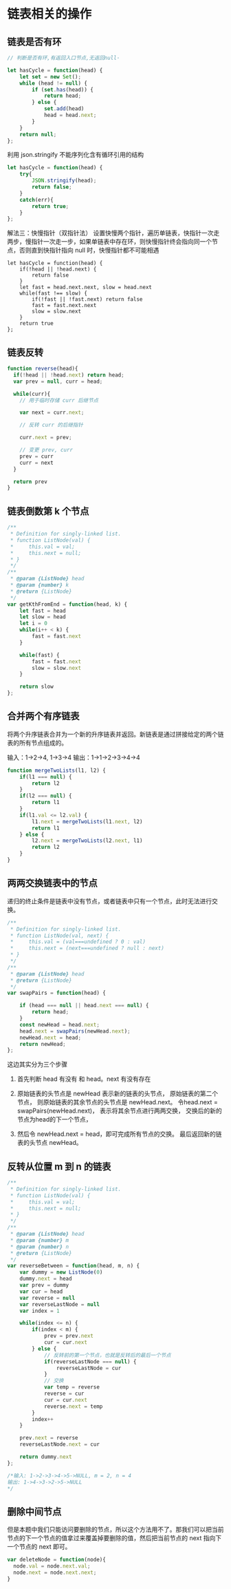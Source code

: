 # 链表相关的操作

## 链表是否有环

```js
// 判断是否有环,有返回入口节点,无返回null·

let hasCycle = function(head) {
	let set = new Set();
	while (head != null) {
		if (set.has(head)) {
			return head;
		} else {
			set.add(head)
			head = head.next;
		}
	}
	return null;
};
```

利用 json.stringify 不能序列化含有循环引用的结构

```js
let hasCycle = function(head) {
    try{
        JSON.stringify(head);
        return false;
    }
    catch(err){
        return true;
    }
};

```

解法三：快慢指针（双指针法）
设置快慢两个指针，遍历单链表，快指针一次走两步，慢指针一次走一步，如果单链表中存在环，则快慢指针终会指向同一个节点，否则直到快指针指向 null 时，快慢指针都不可能相遇

```JS
let hasCycle = function(head) {
    if(!head || !head.next) {
        return false
    }
    let fast = head.next.next, slow = head.next
    while(fast !== slow) {
        if(!fast || !fast.next) return false
        fast = fast.next.next
        slow = slow.next
    }
    return true
};
```

## 链表反转

```js
function reverse(head){
  if(!head || !head.next) return head;
  var prev = null, curr = head;

  while(curr){
    // 用于临时存储 curr 后继节点

    var next = curr.next;

    // 反转 curr 的后继指针

    curr.next = prev;

    // 变更 prev, curr
    prev = curr
    curr = next
  }

  return prev
}
```

## 链表倒数第 k 个节点

```js
/**
 * Definition for singly-linked list.
 * function ListNode(val) {
 *     this.val = val;
 *     this.next = null;
 * }
 */
/**
 * @param {ListNode} head
 * @param {number} k
 * @return {ListNode}
 */
var getKthFromEnd = function(head, k) {
    let fast = head
    let slow = head
    let i = 0
    while(i++ < k) {
        fast = fast.next
    }

    while(fast) {
        fast = fast.next
        slow = slow.next
    }

    return slow
};
```

## 合并两个有序链表

将两个升序链表合并为一个新的升序链表并返回。新链表是通过拼接给定的两个链表的所有节点组成的。

输入：1->2->4, 1->3->4
输出：1->1->2->3->4->4

```js
function mergeTwoLists(l1, l2) {
    if(l1 === null) {
        return l2
    }
    if(l2 === null) {
        return l1
    }
    if(l1.val <= l2.val) {
        l1.next = mergeTwoLists(l1.next, l2)
        return l1
    } else {
        l2.next = mergeTwoLists(l2.next, l1)
        return l2
    }
}


```

## 两两交换链表中的节点

递归的终止条件是链表中没有节点，或者链表中只有一个节点，此时无法进行交换。

```js
/**
 * Definition for singly-linked list.
 * function ListNode(val, next) {
 *     this.val = (val===undefined ? 0 : val)
 *     this.next = (next===undefined ? null : next)
 * }
 */
/**
 * @param {ListNode} head
 * @return {ListNode}
 */
var swapPairs = function(head) {

    if (head === null || head.next === null) {
        return head;
    }
    const newHead = head.next;
    head.next = swapPairs(newHead.next);
    newHead.next = head;
    return newHead;
};
```

这边其实分为三个步骤

1. 首先判断 head 有没有 和 head。next 有没有存在

1. 原始链表的头节点是 newHead 表示新的链表的头节点， 原始链表的第二个节点， 则原始链表的其余节点的头节点是 newHead.next。
 令head.next = swapPairs(newHead.next)， 表示将其余节点进行两两交换， 交换后的新的节点为head的下一个节点，
1. 然后令 newHead.next = head，即可完成所有节点的交换。 最后返回新的链表的头节点 newHead。

## 反转从位置 m 到 n 的链表

```js
/**
 * Definition for singly-linked list.
 * function ListNode(val) {
 *     this.val = val;
 *     this.next = null;
 * }
 */
/**
 * @param {ListNode} head
 * @param {number} m
 * @param {number} n
 * @return {ListNode}
 */
var reverseBetween = function(head, m, n) {
    var dummy = new ListNode(0)
    dummy.next = head
    var prev = dummy
    var cur = head
    var reverse = null
    var reverseLastNode = null
    var index = 1

    while(index <= n) {
        if(index < m) {
            prev = prev.next
            cur = cur.next
        } else {
            // 反转前的第一个节点，也就是反转后的最后一个节点
            if(reverseLastNode === null) {
                reverseLastNode = cur
            }
            // 交换
            var temp = reverse
            reverse = cur
            cur = cur.next
            reverse.next = temp
        }
        index++
    }

    prev.next = reverse
    reverseLastNode.next = cur

    return dummy.next
};

/*输入: 1->2->3->4->5->NULL, m = 2, n = 4
输出: 1->4->3->2->5->NULL
*/
```

## 删除中间节点

但是本题中我们只能访问要删除的节点，所以这个方法用不了。那我们可以把当前节点的下一个节点的值拿过来覆盖掉要删除的值，然后把当前节点的 next 指向下一个节点的 next 即可。

```js
var deleteNode = function(node){
  node.val = node.next.val;
  node.next = node.next.next;
}
```
